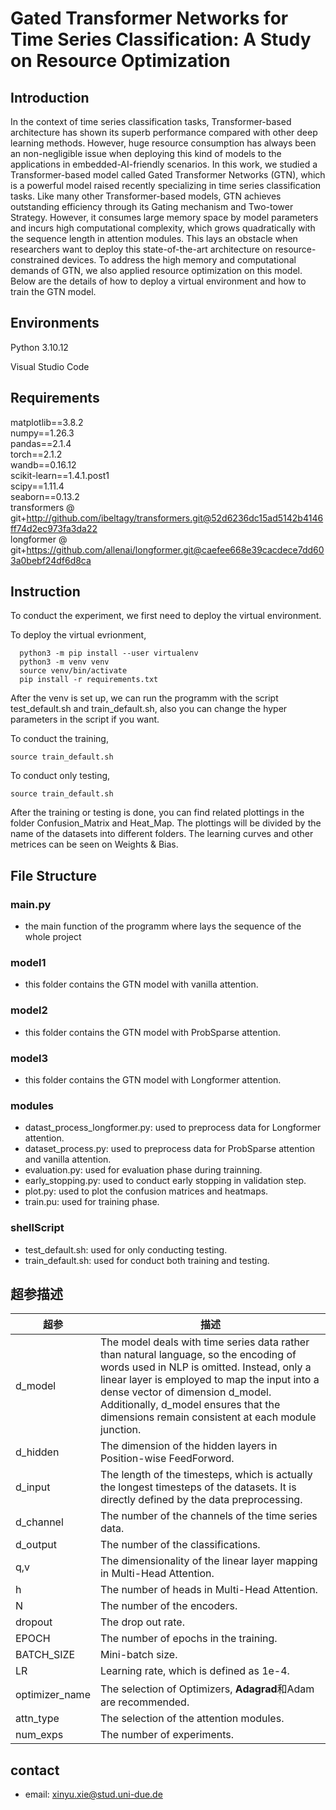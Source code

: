 # Gated Transformer Networks for Time Series Classification: A Study on Resource Optimization
## Introduction
<p>In the context of time series classification tasks, Transformer-based architecture has shown its superb performance compared with other deep learning methods. However, huge resource consumption has always been an non-negligible issue when deploying this kind of models to the applications in embedded-AI-friendly scenarios. In this work, we studied a Transformer-based model called Gated Transformer Networks (GTN), which is a powerful model raised recently specializing in time series classification tasks. Like many other Transformer-based models, GTN achieves outstanding efficiency through its Gating mechanism and Two-tower Strategy. However, it consumes large memory space by model parameters and incurs high computational complexity, which grows quadratically with the sequence length in attention modules. This lays an obstacle when researchers want to deploy this state-of-the-art architecture on resource-constrained devices. To address the high memory and computational demands of GTN, we also applied resource optimization on this model. Below are the details of how to deploy a virtual environment and how to train the GTN model.

## Environments
Python 3.10.12
<P>Visual Studio Code

## Requirements
matplotlib==3.8.2<br>
numpy==1.26.3<br>
pandas==2.1.4<br>
torch==2.1.2<br>
wandb==0.16.12<br>
scikit-learn==1.4.1.post1 <br>
scipy==1.11.4 <br>
seaborn==0.13.2 <br>
transformers @ git+http://github.com/ibeltagy/transformers.git@52d6236dc15ad5142b4146ff74d2ec973fa3da22<br>
longformer @ git+https://github.com/allenai/longformer.git@caefee668e39cacdece7dd603a0bebf24df6d8ca<br>

## Instruction
<p>To conduct the experiment, we first need to deploy the virtual environment.</p>
To deploy the virtual evrionment,

  ```
    python3 -m pip install --user virtualenv
    python3 -m venv venv
    source venv/bin/activate
    pip install -r requirements.txt
  ```

<p>After the venv is set up, we can run the programm with the script test_default.sh and train_default.sh, also you can change the hyper parameters in the script if you want.</p>
To conduct the training,

  ```
  source train_default.sh
  ```
To conduct only testing,
  ```
  source train_default.sh
  ```
<p>After the training or testing is done, you can find related plottings in the folder Confusion_Matrix and Heat_Map. The plottings will be divided by the name of the datasets into different folders. The learning curves and other metrices can be seen on Weights & Bias.</p>

## File Structure
### main.py<br>
- the main function of the programm where lays the sequence of the whole project<br>
### model1
- this folder contains the GTN model with vanilla attention.
### model2
- this folder contains the GTN model with ProbSparse attention.
### model3
- this folder contains the GTN model with Longformer attention.
### modules
- datast_process_longformer.py: used to preprocess data for Longformer attention.
- dataset_process.py: used to preprocess data for ProbSparse attention and vanilla attention.
- evaluation.py: used for evaluation phase during trainning.
- early_stopping.py: used to conduct early stopping in validation step.
- plot.py: used to plot the confusion matrices and heatmaps.
- train.pu: used for training phase.
### shellScript
- test_default.sh: used for only conducting testing.
- train_default.sh: used for conduct both training and testing.

## 超参描述
超参|描述|
----|---|
d_model|The model deals with time series data rather than natural language, so the encoding of words used in NLP is omitted. Instead, only a linear layer is employed to map the input into a dense vector of dimension d_model. Additionally, d_model ensures that the dimensions remain consistent at each module junction.|
d_hidden|The dimension of the hidden layers in Position-wise FeedForword.| 
d_input|The length of the timesteps, which is actually the longest timesteps of the datasets. It is directly defined by the data preprocessing.|
d_channel|The number of the channels of the time series data.|
d_output|The number of the classifications.|
q,v|The dimensionality of the linear layer mapping in Multi-Head Attention.|
h|The number of heads in Multi-Head Attention.|
N|The number of the encoders.|
dropout|The drop out rate.|
EPOCH| The number of epochs in the training.|
BATCH_SIZE|Mini-batch size.|
LR|Learning rate, which is defined as 1e-4.|
optimizer_name|The selection of Optimizers, **Adagrad**和Adam are recommended.|
attn_type| The selection of the attention modules.
num_exps| The number of experiments.
## contact
- email: xinyu.xie@stud.uni-due.de
